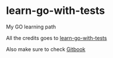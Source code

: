 # learn-go-with-tests

My GO learning path

All the credits goes to [learn-go-with-tests](https://github.com/quii/learn-go-with-tests)

Also make sure to check [Gitbook](https://quii.gitbook.io)
